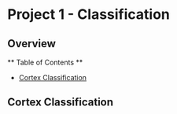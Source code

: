 # Project 1 - Classification


## Overview

** Table of Contents **
- [Cortex Classification](##introduction)



## Cortex Classification


